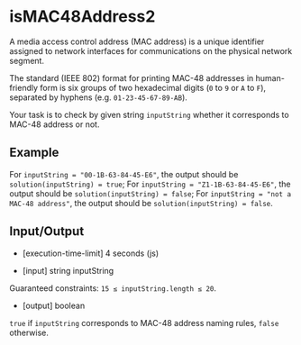 # isMAC48Address2

A media access control address (MAC address) is a unique identifier assigned to network interfaces for communications on the physical network segment.

The standard (IEEE 802) format for printing MAC-48 addresses in human-friendly form is six groups of two hexadecimal digits (`0` to `9` or `A` to `F`), separated by hyphens (e.g. `01-23-45-67-89-AB`).

Your task is to check by given string `inputString` whether it corresponds to MAC-48 address or not.

## Example

For `inputString = "00-1B-63-84-45-E6"`, the output should be
`solution(inputString) = true`;
For `inputString = "Z1-1B-63-84-45-E6"`, the output should be
`solution(inputString) = false`;
For `inputString = "not a MAC-48 address"`, the output should be
`solution(inputString) = false`.

## Input/Output

-   [execution-time-limit] 4 seconds (js)

-   [input] string inputString

Guaranteed constraints:
`15 ≤ inputString.length ≤ 20`.

-   [output] boolean

`true` if `inputString` corresponds to MAC-48 address naming rules, `false` otherwise.
